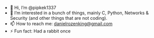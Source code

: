 - 👋 Hi, I’m @pipkek1337
- 👀 I’m interested in a bunch of things, mainly C, Python, Networks & Security (and other things that are not coding). 
- 📫 How to reach me: danielrozenking@gmail.com
- ⚡ Fun fact: Had a rabbit once

<!---
pipkek1337/pipkek1337 is a ✨ special ✨ repository because its `README.md` (this file) appears on your GitHub profile.
You can click the Preview link to take a look at your changes.
--->
